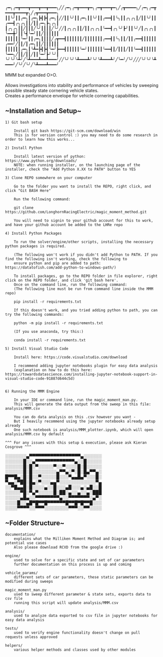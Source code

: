 ╭━╮╭━┳━━━┳━━━┳━━┳━━━╮╱╱╭━╮╭━┳━━━┳━╮╭━┳━━━┳━╮╱╭┳━━━━╮╱╭━╮╭━┳━━━┳━━━━┳╮╱╭┳━━━┳━━━╮<br />
┃┃╰╯┃┃╭━╮┃╭━╮┣┫┣┫╭━╮┃╱╱┃┃╰╯┃┃╭━╮┃┃╰╯┃┃╭━━┫┃╰╮┃┃╭╮╭╮┃╱┃┃╰╯┃┃╭━━┫╭╮╭╮┃┃╱┃┃╭━╮┣╮╭╮┃<br />
┃╭╮╭╮┃┃╱┃┃┃╱╰╯┃┃┃┃╱╰╯╱╱┃╭╮╭╮┃┃╱┃┃╭╮╭╮┃╰━━┫╭╮╰╯┣╯┃┃╰╯╱┃╭╮╭╮┃╰━━╋╯┃┃╰┫╰━╯┃┃╱┃┃┃┃┃┃<br />
┃┃┃┃┃┃╰━╯┃┃╭━╮┃┃┃┃╱╭┳━━┫┃┃┃┃┃┃╱┃┃┃┃┃┃┃╭━━┫┃╰╮┃┃╱┃┃╭━━┫┃┃┃┃┃╭━━╯╱┃┃╱┃╭━╮┃┃╱┃┃┃┃┃┃<br />
┃┃┃┃┃┃╭━╮┃╰┻━┣┫┣┫╰━╯┣━━┫┃┃┃┃┃╰━╯┃┃┃┃┃┃╰━━┫┃╱┃┃┃╱┃┃╰━━┫┃┃┃┃┃╰━━╮╱┃┃╱┃┃╱┃┃╰━╯┣╯╰╯┃<br />
╰╯╰╯╰┻╯╱╰┻━━━┻━━┻━━━╯╱╱╰╯╰╯╰┻━━━┻╯╰╯╰┻━━━┻╯╱╰━╯╱╰╯╱╱╱╰╯╰╯╰┻━━━╯╱╰╯╱╰╯╱╰┻━━━┻━━━╯<br />
<br />MMM but expanded O>O.<br /><br />
Allows investigations into stability and performance of vehicles by sweeping possible steady state cornering vehicle states.<br />
Creates a performance envelope for vehicle cornering capabilities.


## ~Installation and Setup~

    1) Git bash setup

        Install git bash https://git-scm.com/download/win
        This is for version control :) you may need to do some research in order to learn how this works...

    2) Install Python

        Install latest version of python: https://www.python.org/downloads/
        NOTE: when running installer, on the launching page of the installer, check the "Add Python X.XX to PATH" button to YES

    3) Clone REPO somewhere on your computer

        Go to the folder you want to install the REPO, right click, and click "Git BASH Here"

        Run the following command:

        git clone https://github.com/LonghornRacingElectric/magic_moment_method.git

        You will need to signin to your github account for this to work, and have your github account be added to the LHRe repo

    4) Install Python Packages

        To run the solver/engine/other scripts, installing the necessary python packages is required.

        (The following won't work if you didn't add Python to PATH. If you find the following isn't working, check the following to
        ensure python and pip are added to path: https://datatofish.com/add-python-to-windows-path/)
        
        To install packages, go to the REPO folder in file explorer, right click on the REPO folder, and click 'git bash here'.
        Once on the command line, run the following command:
        (The following line must be run from command line inside the MMM repo)
        
        pip install -r requirements.txt

        If this doesn't work, and you tried adding python to path, you can try the following commands:

        python -m pip install -r requirements.txt

        (If you use anaconda, try this:)

        conda install -r requirements.txt

    5) Install Visual Studio Code

        Install here: https://code.visualstudio.com/download

        I recommend adding jupyter notebooks plugin for easy data analysis 
        (explanation on how to do this here: https://towardsdatascience.com/installing-jupyter-notebook-support-in-visual-studio-code-91887d644c5d)


    6) Running the MMM Engine

        In your IDE or command line, run the magic_moment_man.py. 
        This will generate the data output from the sweep in this file: analysis/MMM.csv
        
        You can do data analysis on this .csv however you want -
        But I heavily recommend using the jupyter notebooks already setup already
        One such notebook is analysis/MMM_plotter.ipynb, which will open analysis/MMM.csv by default

    ^^^ For any issues with this setup & execution, please ask Kieran Cosgrove ^^^

░░░░░░░▄▀▀▀▀▀▀▀▀▀▀▀▀▀▀▀▀▀▄░░░░░░<br />
░░░░░░█░░▄▀▀▀▀▀▀▀▀▀▀▀▀▀▄░░█░░░░░<br />
░░░░░░█░█░▀░░░░░▀░░▀░░░░█░█░░░░░<br />
░░░░░░█░█░░░░░░░░▄▀▀▄░▀░█░█▄▀▀▄░<br />
█▀▀█▄░█░█░░▀░░░░░█░░░▀▄▄█▄▀░░░█░<br />
▀▄▄░▀██░█▄░▀░░░▄▄▀░░░░░░░░░░░░▀▄<br />
░░▀█▄▄█░█░░░░▄░░█░░░▄█░░░▄░▄█░░█<br />
░░░░░▀█░▀▄▀░░░░░█░██░▄░░▄░░▄░███<br />
░░░░░▄█▄░░▀▀▀▀▀▀▀▀▄░░▀▀▀▀▀▀▀░▄▀░<br />
░░░░█░░▄█▀█▀▀█▀▀▀▀▀▀█▀▀█▀█▀▀█░░░<br />
░░░░▀▀▀▀░░▀▀▀░░░░░░░░▀▀▀░░▀▀░░░░<br />

## ~Folder Structure~

    documentation/
        explains what the Milliken Moment Method and Diagram is; and potential use cases
        Also please download RCVD from the google drive :)

    engine/ 
        used to solve for a specific state and set of car parameters
        further documentation on this process is up and coming

    vehicle_params/
        different sets of car parameters, these static parameters can be modified during sweeps

    magic_moment_man.py
        used to sweep different parameter & state sets, exports data to csv file
        running this script will update analysis/MMM.csv

    analysis/
        used to analyze data exported to csv file in jupyter notebooks for easy data analysis

    tests/
        used to verify engine functionality doesn't change on pull requests unless approved

    helpers/
        various helper methods and classes used by other modules